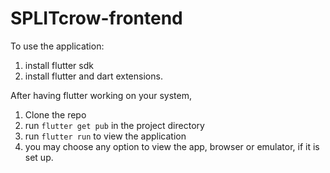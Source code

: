 # SPLITcrow-frontend

To use the application:
1. install flutter sdk
2. install flutter and dart extensions.

After having flutter working on your system,
1. Clone the repo
2. run ```flutter get pub``` in the project directory
3. run ```flutter run``` to view the application 
4. you may choose any option to view the app, browser or emulator, if it is set up.

